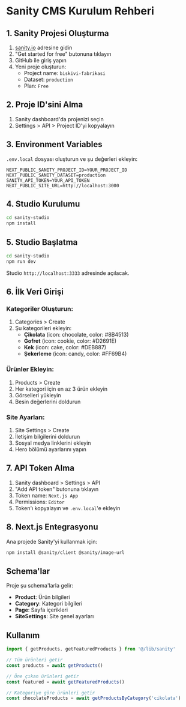 # Sanity CMS Kurulum Rehberi

## 1. Sanity Projesi Oluşturma

1. [sanity.io](https://www.sanity.io/) adresine gidin
2. "Get started for free" butonuna tıklayın
3. GitHub ile giriş yapın
4. Yeni proje oluşturun:
   - Project name: `biskivi-fabrikasi`
   - Dataset: `production`
   - Plan: `Free`

## 2. Proje ID'sini Alma

1. Sanity dashboard'da projenizi seçin
2. Settings > API > Project ID'yi kopyalayın

## 3. Environment Variables

`.env.local` dosyası oluşturun ve şu değerleri ekleyin:

```env
NEXT_PUBLIC_SANITY_PROJECT_ID=YOUR_PROJECT_ID
NEXT_PUBLIC_SANITY_DATASET=production
SANITY_API_TOKEN=YOUR_API_TOKEN
NEXT_PUBLIC_SITE_URL=http://localhost:3000
```

## 4. Studio Kurulumu

```bash
cd sanity-studio
npm install
```

## 5. Studio Başlatma

```bash
cd sanity-studio
npm run dev
```

Studio `http://localhost:3333` adresinde açılacak.

## 6. İlk Veri Girişi

### Kategoriler Oluşturun:
1. Categories > Create
2. Şu kategorileri ekleyin:
   - **Çikolata** (icon: chocolate, color: #8B4513)
   - **Gofret** (icon: cookie, color: #D2691E)
   - **Kek** (icon: cake, color: #DEB887)
   - **Şekerleme** (icon: candy, color: #FF69B4)

### Ürünler Ekleyin:
1. Products > Create
2. Her kategori için en az 3 ürün ekleyin
3. Görselleri yükleyin
4. Besin değerlerini doldurun

### Site Ayarları:
1. Site Settings > Create
2. İletişim bilgilerini doldurun
3. Sosyal medya linklerini ekleyin
4. Hero bölümü ayarlarını yapın

## 7. API Token Alma

1. Sanity dashboard > Settings > API
2. "Add API token" butonuna tıklayın
3. Token name: `Next.js App`
4. Permissions: `Editor`
5. Token'ı kopyalayın ve `.env.local`'e ekleyin

## 8. Next.js Entegrasyonu

Ana projede Sanity'yi kullanmak için:

```bash
npm install @sanity/client @sanity/image-url
```

## Schema'lar

Proje şu schema'larla gelir:
- **Product**: Ürün bilgileri
- **Category**: Kategori bilgileri  
- **Page**: Sayfa içerikleri
- **SiteSettings**: Site genel ayarları

## Kullanım

```typescript
import { getProducts, getFeaturedProducts } from '@/lib/sanity'

// Tüm ürünleri getir
const products = await getProducts()

// Öne çıkan ürünleri getir
const featured = await getFeaturedProducts()

// Kategoriye göre ürünleri getir
const chocolateProducts = await getProductsByCategory('cikolata')
```

